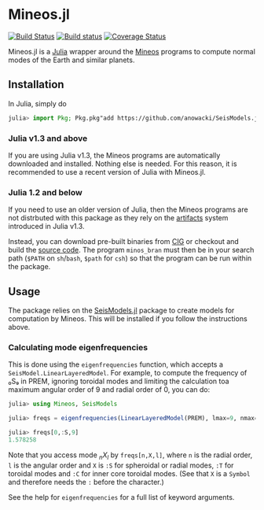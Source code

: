 # Mineos.jl

[![Build Status](https://travis-ci.org/anowacki/Mineos.jl.svg?branch=master)](https://travis-ci.org/anowacki/Mineos.jl)
[![Build status](https://ci.appveyor.com/api/projects/status/8mhk01fra1qi7d5c?svg=true)](https://ci.appveyor.com/project/AndyNowacki/mineos-jl)
[![Coverage Status](https://coveralls.io/repos/github/anowacki/Mineos.jl/badge.svg?branch=master)](https://coveralls.io/github/anowacki/Mineos.jl?branch=master)

Mineos.jl is a [Julia](https://julialang.org) wrapper around
the [Mineos](https://geodynamics.org/cig/software/mineos)
programs to compute normal modes of the Earth and similar
planets.

## Installation
In Julia, simply do
```julia
julia> import Pkg; Pkg.pkg"add https://github.com/anowacki/SeisModels.jl https://github.com/anowacki/Mineos.jl"
```

### Julia v1.3 and above
If you are using Julia v1.3, the Mineos programs are automatically
downloaded and installed.  Nothing else is needed.
For this reason, it is recommended to use a recent version of
Julia with Mineos.jl.

### Julia 1.2 and below
If you need to use an older version of Julia, then the Mineos
programs are not distrbuted with this package as they rely on the
[artifacts](https://julialang.github.io/Pkg.jl/dev/artifacts/)
system introduced in Julia v1.3.

Instead, you can download pre-built binaries from
[CIG](https://geodynamics.org/cig/software/mineos) or checkout and
build the [source code](https://github.com/geodynamics/mineos).  The
program `minos_bran` must then be in your search path (`$PATH` on
`sh`/`bash`, `$path` for `csh`) so that the program can be run within
the package.

## Usage
The package relies on the [SeisModels.jl](https://github.com/anowacki/SeisModels.jl)
package to create models for computation by Mineos.  This will be
installed if you follow the instructions above.

### Calculating mode eigenfrequencies
This is done using the `eigenfrequencies` function, which accepts
a `SeisModel.LinearLayeredModel`.  For example, to compute
the frequency of ₀S₉ in PREM, ignoring toroidal modes and limiting the
calculation toa maximum angular order of 9 and radial order of 0, you can do:

```julia
julia> using Mineos, SeisModels

julia> freqs = eigenfrequencies(LinearLayeredModel(PREM), lmax=9, nmax=0, toroidal=false, ic_toroidal=false);

julia> freqs[0,:S,9]
1.578258

```

Note that you access mode _<sub>n</sub>X<sub>l</sub>_ by
`freqs[n,X,l]`, where `n` is the radial order, `l` is the angular
order and `X` is `:S` for spheroidal or radial modes, `:T` for
toroidal modes and `:C` for inner core toroidal modes.  (See
that `X` is a `Symbol` and therefore needs the `:` before the character.)

See the help for `eigenfrequencies` for a full list of keyword arguments.


